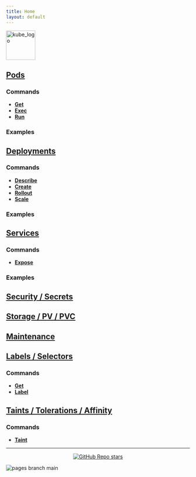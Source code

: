 ```yaml
---
title: Home
layout: default
---
```


<p align="left"><img src="https://www.vectorlogo.zone/logos/kubernetes/kubernetes-icon.svg" width="80" alt="kube_logo"></p>

## [Pods](./pods)

### Commands

- [**Get**](pods/README.md#get)
- [**Exec**](pods/README.md#exec)
- [**Run**](pods/README.md#run)

### Examples

## [Deployments](deployments/README.md#deployments)

### Commands

- [**Describe**](deployments/README.md#describe)
- [**Create**](deployments/README.md#create)
- [**Rollout**](deployments/README.md#rollout)
- [**Scale**](deployments/README.md#scale)

### Examples

## [Services](services/README.md#services)

### Commands

- [**Expose**](services/README.md#expose)

### Examples

## [Security / Secrets](security-secrets/README.md#security)

## [Storage / PV / PVC](storage/README.md#storage)

## [Maintenance](maintenance/README.md#maintenance)

## [Labels / Selectors](labels-selectors/README.md#labels)

### Commands

- [**Get**](labels-selectors/README.md#get)
- [**Label**](labels-selectors/README.md#label)

## [Taints / Tolerations / Affinity](taints-tolerations-affinity/README.md#taints)

### Commands

- [**Taint**](taints-tolerations-affinity/README.md#taint)

---

<p align="center"><a href="https://github.com/paulofponciano/k8s-daily-commands-and-troubleshoot"><img alt="GitHub Repo stars" src="https://img.shields.io/github/stars/paulofponciano/k8s-daily-commands-and-troubleshoot?label=k8s-daily-commands-and-troubleshoot&style=social"></a></p>

![pages branch main](https://github.com/paulofponciano/k8s-daily-commands-and-troubleshoot/actions/workflows/ci-gh-pages.yaml/badge.svg?branch=main)